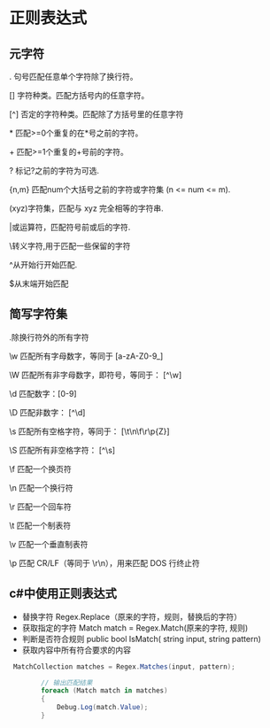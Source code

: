 # 正则表达式

## 元字符

. 句号匹配任意单个字符除了换行符。

[] 字符种类。匹配方括号内的任意字符。

[^] 否定的字符种类。匹配除了方括号里的任意字符

\* 匹配>=0个重复的在*号之前的字符。

\+ 匹配>=1个重复的+号前的字符。

? 标记?之前的字符为可选.

{n,m} 匹配num个大括号之前的字符或字符集 (n <= num <= m).

(xyz)字符集，匹配与 xyz 完全相等的字符串.

|或运算符，匹配符号前或后的字符.

\转义字符,用于匹配一些保留的字符

\^从开始行开始匹配.

\$从末端开始匹配

## 简写字符集

.除换行符外的所有字符

\w 匹配所有字母数字，等同于 [a-zA-Z0-9_]

\W 匹配所有非字母数字，即符号，等同于： [^\w]

\d 匹配数字：[0-9]

\D 匹配非数字： [^\d]

\s 匹配所有空格字符，等同于： [\t\n\f\r\p{Z}]

\S 匹配所有非空格字符： [^\s]

\f 匹配一个换页符

\n 匹配一个换行符

\r 匹配一个回车符

\t 匹配一个制表符

\v 匹配一个垂直制表符

\p 匹配 CR/LF（等同于 \r\n），用来匹配 DOS 行终止符

## c#中使用正则表达式

- 替换字符
Regex.Replace（原来的字符，规则，替换后的字符）
- 获取指定的字符
Match match = Regex.Match(原来的字符, 规则)
- 判断是否符合规则
  public bool IsMatch( string input, string pattern)
- 获取内容中所有符合要求的内容

```csharp
 MatchCollection matches = Regex.Matches(input, pattern);

        // 输出匹配结果
        foreach (Match match in matches)
        {
            Debug.Log(match.Value);
        }
``````
